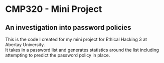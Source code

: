 # CMP320 - Mini Project
## An investigation into password policies
This is the code I created for my mini project for Ethical Hacking 3 at Abertay University.<br>
It takes in a password list and generates statistics around the list including attempting to predict the password policy in place.